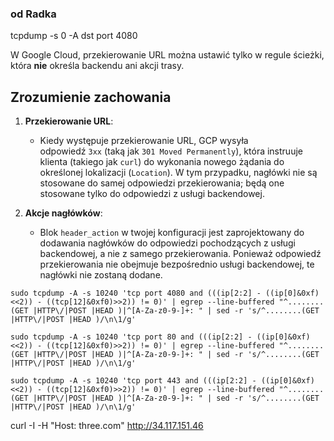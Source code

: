 
### od Radka
tcpdump -s 0 -A dst port 4080

W Google Cloud, przekierowanie URL można ustawić tylko w regule ścieżki, która **nie** określa backendu ani akcji trasy.

## Zrozumienie zachowania

1. **Przekierowanie URL**:
    
    - Kiedy występuje przekierowanie URL, GCP wysyła odpowiedź `3xx` (taką jak `301 Moved Permanently`), która instruuje klienta (takiego jak `curl`) do wykonania nowego żądania do określonej lokalizacji (`Location`). W tym przypadku, nagłówki nie są stosowane do samej odpowiedzi przekierowania; będą one stosowane tylko do odpowiedzi z usługi backendowej.
    
2. **Akcje nagłówków**:
    
    - Blok `header_action` w twojej konfiguracji jest zaprojektowany do dodawania nagłówków do odpowiedzi pochodzących z usługi backendowej, a nie z samego przekierowania. Ponieważ odpowiedź przekierowania nie obejmuje bezpośrednio usługi backendowej, te nagłówki nie zostaną dodane.


```
sudo tcpdump -A -s 10240 'tcp port 4080 and (((ip[2:2] - ((ip[0]&0xf)<<2)) - ((tcp[12]&0xf0)>>2)) != 0)' | egrep --line-buffered "^........(GET |HTTP\/|POST |HEAD )|^[A-Za-z0-9-]+: " | sed -r 's/^........(GET |HTTP\/|POST |HEAD )/\n\1/g'
```

```
sudo tcpdump -A -s 10240 'tcp port 80 and (((ip[2:2] - ((ip[0]&0xf)<<2)) - ((tcp[12]&0xf0)>>2)) != 0)' | egrep --line-buffered "^........(GET |HTTP\/|POST |HEAD )|^[A-Za-z0-9-]+: " | sed -r 's/^........(GET |HTTP\/|POST |HEAD )/\n\1/g'
```

```
sudo tcpdump -A -s 10240 'tcp port 443 and (((ip[2:2] - ((ip[0]&0xf)<<2)) - ((tcp[12]&0xf0)>>2)) != 0)' | egrep --line-buffered "^........(GET |HTTP\/|POST |HEAD )|^[A-Za-z0-9-]+: " | sed -r 's/^........(GET |HTTP\/|POST |HEAD )/\n\1/g'
```

curl -I -H "Host: three.com" http://34.117.151.46